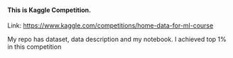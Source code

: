 #### This is Kaggle Competition.
Link: https://www.kaggle.com/competitions/home-data-for-ml-course


My repo has dataset, data description and my notebook.
I achieved top 1% in this competition 
